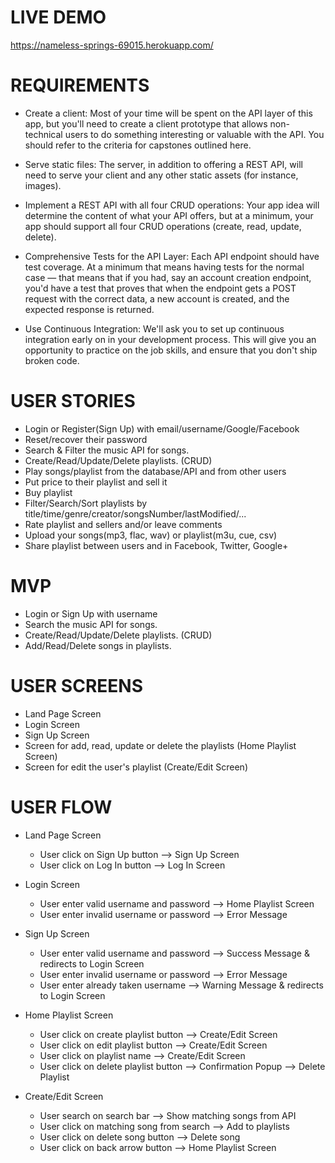 # LIVE DEMO

https://nameless-springs-69015.herokuapp.com/


# REQUIREMENTS

- Create a client: Most of your time will be spent on the API layer of this app, but you'll need to create a client prototype that allows non-technical users to do something interesting or valuable with the API. You should refer to the criteria for capstones outlined here.

- Serve static files: The server, in addition to offering a REST API, will need to serve your client and any other static assets (for instance, images).

- Implement a REST API with all four CRUD operations: Your app idea will determine the content of what your API offers, but at a minimum, your app should support all four CRUD operations (create, read, update, delete).

- Comprehensive Tests for the API Layer: Each API endpoint should have test coverage. At a minimum that means having tests for the normal case — that means that if you had, say an account creation endpoint, you'd have a test that proves that when the endpoint gets a POST request with the correct data, a new account is created, and the expected response is returned.

- Use Continuous Integration: We'll ask you to set up continuous integration early on in your development process. This will give you an opportunity to practice on the job skills, and ensure that you don't ship broken code.


# USER STORIES

+ Login or Register(Sign Up) with email/username/Google/Facebook
+ Reset/recover their password
+ Search & Filter the music API for songs.
+ Create/Read/Update/Delete playlists. (CRUD)    
+ Play songs/playlist from the database/API and from other users
+ Put price to their playlist and sell it 
+ Buy playlist
+ Filter/Search/Sort playlists by title/time/genre/creator/songsNumber/lastModified/...        
+ Rate playlist and sellers and/or leave comments
+ Upload your songs(mp3, flac, wav) or playlist(m3u, cue, csv)
+ Share playlist between users and in Facebook, Twitter, Google+ 


# MVP

+ Login or Sign Up with username
+ Search the music API for songs.
+ Create/Read/Update/Delete playlists. (CRUD)    
+ Add/Read/Delete songs in playlists.


# USER SCREENS

+ Land Page Screen
+ Login Screen
+ Sign Up Screen
+ Screen for add, read, update or delete the playlists (Home Playlist Screen)
+ Screen for edit the user's playlist (Create/Edit Screen)    


# USER FLOW

+ Land Page Screen
    - User click on Sign Up button --> Sign Up Screen
    - User click on Log In button --> Log In Screen

+ Login Screen
    - User enter valid username and password --> Home Playlist Screen
    - User enter invalid username or password --> Error Message

+ Sign Up Screen
    - User enter valid username and password --> Success Message & redirects to Login Screen
    - User enter invalid username or password --> Error Message
    - User enter already taken username --> Warning Message & redirects to Login Screen
    
+ Home Playlist Screen 
    - User click on create playlist button --> Create/Edit Screen
    - User click on edit playlist button -->  Create/Edit Screen
    - User click on playlist name -->  Create/Edit Screen
    - User click on delete playlist button --> Confirmation Popup --> Delete Playlist            

+ Create/Edit Screen
    - User search on search bar --> Show matching songs from API
    - User click on matching song from search --> Add to playlists
    - User click on delete song button --> Delete song
    - User click on back arrow button --> Home Playlist Screen
